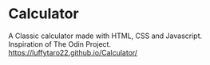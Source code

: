 # Calculator
A Classic calculator made with HTML, CSS and Javascript. 
<br>
Inspiration of The Odin Project.
<br>
https://luffytaro22.github.io/Calculator/
